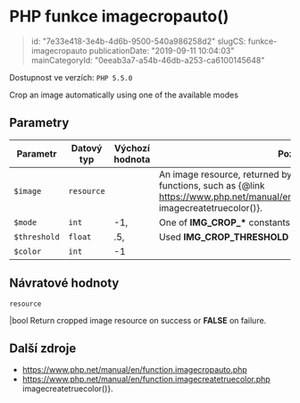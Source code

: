 PHP funkce imagecropauto()
================================

> id: "7e33e418-3e4b-4d6b-9500-540a986258d2"
> slugCS: funkce-imagecropauto
> publicationDate: "2019-09-11 10:04:03"
> mainCategoryId: "0eeab3a7-a54b-46db-a253-ca6100145648"

Dostupnost ve verzích: `PHP 5.5.0`

Crop an image automatically using one of the available modes


Parametry
--------------

| Parametr | Datový typ | Výchozí hodnota | Poznámka |
|-----|-----|-----|-----|
| `$image` | `resource` |  | An image resource, returned by one of the image creation functions, such as {@link https://www.php.net/manual/en/function.imagecreatetruecolor.php imagecreatetruecolor()}. |
| `$mode` | `int` | -1, | One of <b>IMG_CROP_*</b> constants. |
| `$threshold` | `float` | .5, | Used <b>IMG_CROP_THRESHOLD</b> mode. |
| `$color` | `int` | -1 |  |


Návratové hodnoty
----------------

`resource`

|bool Return cropped image resource on success or <b>FALSE</b> on failure.

Další zdroje
------------


- https://www.php.net/manual/en/function.imagecropauto.php
- https://www.php.net/manual/en/function.imagecreatetruecolor.php imagecreatetruecolor()}.
</p>
